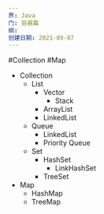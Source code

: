 ```yaml
---
界: Java
门: 容器篇
纲: 
创建日期: 2021-09-07
---
```

#Collection #Map


- Collection
	- List
		- Vector
			- Stack
		- ArrayList
		- LinkedList
	- Queue
		- LinkedList
		- Priority Queue
	- Set
		- HashSet
			- LinkHashSet
		- TreeSet
- Map
	- HashMap
	- TreeMap